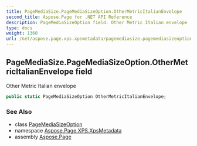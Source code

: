 ```yaml
---
title: PageMediaSize.PageMediaSizeOption.OtherMetricItalianEnvelope
second_title: Aspose.Page for .NET API Reference
description: PageMediaSizeOption field. Other Metric Italian envelope
type: docs
weight: 1360
url: /net/aspose.page.xps.xpsmetadata/pagemediasize.pagemediasizeoption/othermetricitalianenvelope/
---
```

## PageMediaSize.PageMediaSizeOption.OtherMetricItalianEnvelope field

Other Metric Italian envelope

```csharp
public static PageMediaSizeOption OtherMetricItalianEnvelope;
```

### See Also

* class [PageMediaSizeOption](../)
* namespace [Aspose.Page.XPS.XpsMetadata](../../pagemediasize.pagemediasizeoption/)
* assembly [Aspose.Page](../../../)


